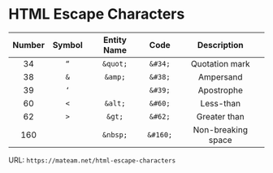 # HTML Escape Characters

|Number|Symbol|Entity Name|Code|Description|
|:----:|:----:|:---------:|:--:|:---------:|
|34|`“`|`&quot;`|`&#34;`|Quotation mark|
|38|`&`|`&amp;`|`&#38;`|Ampersand|
|39|`‘`||`&#39;`|Apostrophe|
|60|`<`|`&alt;`|`&#60;`|Less-than|
|62|`>`|`&gt;`|`&#62;`|Greater than|
|160||`&nbsp;`|`&#160;`|Non-breaking space|

URL: `https://mateam.net/html-escape-characters`
